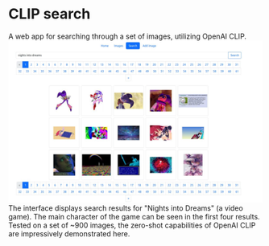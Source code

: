 # CLIP search
A web app for searching through a set of images, utilizing OpenAI CLIP.
![Web app's interface showing query results](example.jpg)
The interface displays search results for "Nights into Dreams" (a video game). The main character of the game can be seen in the first four results. Tested on a set of ~900 images, the zero-shot capabilities of OpenAI CLIP are impressively demonstrated here.